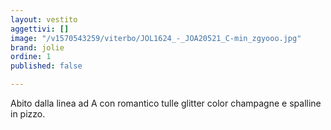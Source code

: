```yaml
---
layout: vestito
aggettivi: []
image: "/v1570543259/viterbo/JOL1624_-_JOA20521_C-min_zgyooo.jpg"
brand: jolie
ordine: 1
published: false

---
```

Abito dalla linea ad A con romantico tulle glitter color champagne e spalline in pizzo.